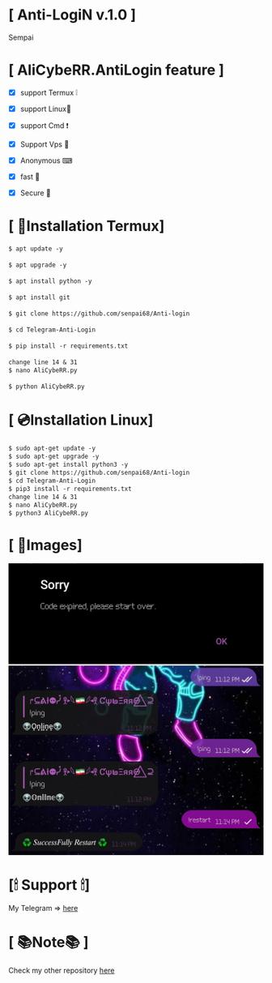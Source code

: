 #  [ Anti-LogiN v.1.0 ]

Sempai 

# [ AliCybeRR.AntiLogin feature ]
- [x] support Termux ❕
- [x] support Linux🐧
- [x] support Cmd ❗
- [x] Support Vps 🗿
- [x] Anonymous  ⌨
- [x] fast 🚀
- [x] Secure  🔐


# [ 📀Installation Termux]
```
$ apt update -y

$ apt upgrade -y

$ apt install python -y

$ apt install git

$ git clone https://github.com/senpai68/Anti-login

$ cd Telegram-Anti-Login

$ pip install -r requirements.txt

change line 14 & 31 
$ nano AliCybeRR.py 

$ python AliCybeRR.py 
```

# [ 💿Installation Linux]
```
$ sudo apt-get update -y
$ sudo apt-get upgrade -y
$ sudo apt-get install python3 -y
$ git clone https://github.com/senpai68/Anti-login
$ cd Telegram-Anti-Login
$ pip3 install -r requirements.txt
change line 14 & 31 
$ nano AliCybeRR.py 
$ python3 AliCybeRR.py
```
# [ 📸Images]
<img src="Anti.png" /><br>
<img src="Admin.png" /><br>
# [🕯 Support 🕯]

My Telegram => <a href="https://T.me/@Spoofeo">here</a>

# [ 📚Note📚 ]
Check my other repository <a href="https://github.com/AliCybeRR?tab=repositories">here</a>
